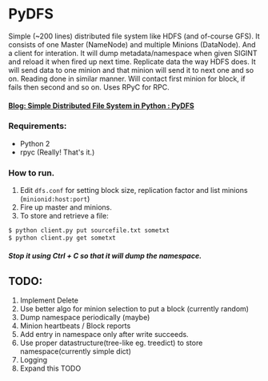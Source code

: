 # PyDFS
Simple (~200 lines) distributed file system like HDFS (and of-course GFS). It consists of one Master (NameNode) and multiple Minions (DataNode). And a client for interation. It will dump metadata/namespace when given SIGINT and reload it when fired up next time. Replicate data  the way HDFS does. It will send data to one minion and that minion will send it to next one and so on. Reading done in similar manner. Will contact first minion for block, if fails then second and so on.  Uses RPyC for RPC.

#### [Blog: Simple Distributed File System in Python : PyDFS](https://superuser.blog/distributed-file-system-python/) 

### Requirements:
  - Python 2
  - rpyc (Really! That's it.)
  
### How to run.
  1. Edit `dfs.conf` for setting block size, replication factor and list minions (`minionid:host:port`)
  2. Fire up master and minions.
  3. To store and retrieve a file:
```sh
$ python client.py put sourcefile.txt sometxt
$ python client.py get sometxt
```
##### Stop it using Ctrl + C so that it will dump the namespace.

## TODO:
  1. Implement Delete
  2. Use better algo for minion selection to put a block (currently random)
  3. Dump namespace periodically (maybe)
  4. Minion heartbeats / Block reports
  5. Add entry in namespace only after write succeeds.
  6. Use proper datastructure(tree-like eg. treedict) to store
     namespace(currently simple dict)
  7. Logging
  8. Expand this TODO
